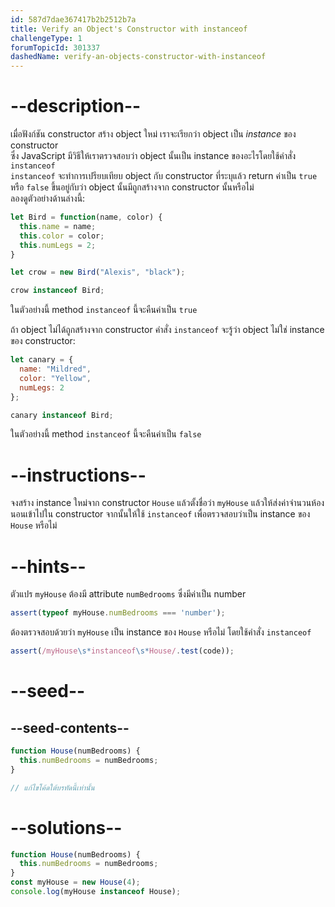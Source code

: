 ```yaml
---
id: 587d7dae367417b2b2512b7a
title: Verify an Object's Constructor with instanceof
challengeType: 1
forumTopicId: 301337
dashedName: verify-an-objects-constructor-with-instanceof
---
```


# --description--

เมื่อฟังก์ชัน constructor สร้าง object ใหม่ เราจะเรียกว่า object เป็น <dfn>instance</dfn> ของ constructor  
ซึ่ง JavaScript มีวิธีให้เราตรวจสอบว่า object นั้นเป็น instance ของอะไรโดยใช้คำสั่ง `instanceof`  
`instanceof` จะทำการเปรียบเทียบ object กับ constructor ที่ระบุแล้ว return ค่าเป็น `true` หรือ `false` ขึ้นอยู่กับว่า object นั้นมีถูกสร้างจาก constructor นั้นหรือไม่  
ลองดูตัวอย่างด้านล่างนี้:

```js
let Bird = function(name, color) {
  this.name = name;
  this.color = color;
  this.numLegs = 2;
}

let crow = new Bird("Alexis", "black");

crow instanceof Bird;
```

ในตัวอย่างนี้ method `instanceof` นี้จะคืนค่าเป็น `true`

ถ้า object ไม่ได้ถูกสร้างจาก constructor คำสั่ง `instanceof` จะรู้ว่า object ไม่ใช่ instance ของ constructor:

```js
let canary = {
  name: "Mildred",
  color: "Yellow",
  numLegs: 2
};

canary instanceof Bird;
```

ในตัวอย่างนี้ method `instanceof` นี้จะคืนค่าเป็น `false`

# --instructions--

จงสร้าง instance ใหม่จาก constructor `House` แล้วตั้งชื่อว่า `myHouse` แล้วให้ส่งค่าจำนวนห้องนอนเข้าไปใน constructor จากนั้นให้ใช้ `instanceof` เพื่อตรวจสอบว่าเป็น instance ของ `House` หรือไม่

# --hints--

ตัวแปร `myHouse` ต้องมี attribute `numBedrooms` ซึ่งมีค่าเป็น number

```js
assert(typeof myHouse.numBedrooms === 'number');
```

ต้องตรวจสอบด้วยว่า `myHouse` เป็น instance ของ `House` หรือไม่ โดยใช้คำสั่ง `instanceof`

```js
assert(/myHouse\s*instanceof\s*House/.test(code));
```

# --seed--

## --seed-contents--

```js
function House(numBedrooms) {
  this.numBedrooms = numBedrooms;
}

// แก้ไขโค้ดใต้บรทัดนี้เท่านั้น
```

# --solutions--

```js
function House(numBedrooms) {
  this.numBedrooms = numBedrooms;
}
const myHouse = new House(4);
console.log(myHouse instanceof House);
```
